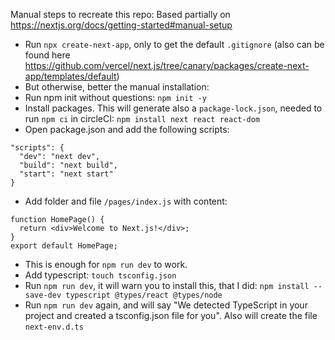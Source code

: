 Manual steps to recreate this repo:
Based partially on https://nextjs.org/docs/getting-started#manual-setup
- Run `npx create-next-app`, only to get the default `.gitignore`  (also can be found here https://github.com/vercel/next.js/tree/canary/packages/create-next-app/templates/default)
- But otherwise, better the manual installation: 
- Run npm init without questions:
  `npm init -y`
- Install packages. This will generate also a `package-lock.json`, needed to run `npm ci` in circleCI:
  `npm install next react react-dom`
- Open package.json and add the following scripts:

```
"scripts": {
  "dev": "next dev",
  "build": "next build",
  "start": "next start"
}
```

- Add folder and file `/pages/index.js` with content:

```
function HomePage() {
  return <div>Welcome to Next.js!</div>;
}
export default HomePage;
```

- This is enough for `npm run dev` to work.
- Add typescript:
  `touch tsconfig.json`
- Run `npm run dev`, it will warn you to install this, that I did:
  `npm install --save-dev typescript @types/react @types/node`
- Run `npm run dev` again, and will say "We detected TypeScript in your project and created a tsconfig.json file for you". Also will create the file `next-env.d.ts`


